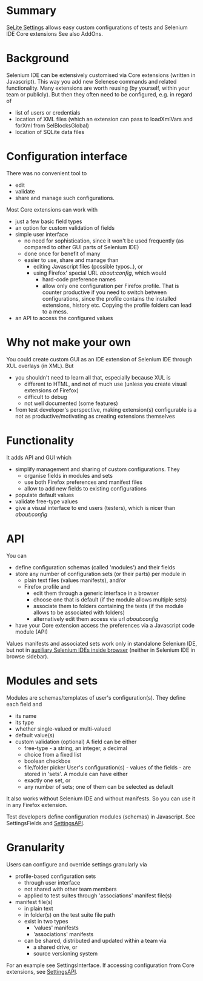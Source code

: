 
# Summary #
[SeLite Settings](https://addons.mozilla.org/en-US/firefox/addon/selite-settings/versions/) allows easy custom configurations of tests and Selenium IDE Core extensions See also AddOns.

# Background #
Selenium IDE can be extensively customised via Core extensions (written in Javascript). This way you add new Selenese commands and related functionality. Many extensions are worth reusing (by yourself, within your team or publicly). But then they often need to be configured, e.g. in regard of
  * list of users or credentials
  * location of XML files (which an extension can pass to loadXmlVars and forXml from SelBlocksGlobal)
  * location of SQLite data files

# Configuration interface #
There was no convenient tool to
  * edit
  * validate
  * share and manage
such configurations.

Most Core extensions can work with
  * just a few basic field types
  * an option for custom validation of fields
  * simple user interface
    * no need for sophistication, since it won't be used frequently (as compared to other GUI parts of Selenium IDE)
    * done once for benefit of many
    * easier to use, share and manage than
      * editing Javascript files (possible typos..), or
      * using Firefox' special URL <i>about:config</i>, which would
        * hard-code preference names
        * allow only one configuration per Firefox profile. That is counter productive if you need to switch between configurations, since the profile contains the installed extensions, history etc. Copying the profile folders can lead to a mess.
  * an API to access the configured values

# Why not make your own #
You could create custom GUI as an IDE extension of Selenium IDE through XUL overlays (in XML). But
  * you shouldn't need to learn all that, especially because XUL is
    * different to HTML, and not of much use (unless you create visual extensions of Firefox)
    * difficult to debug
    * not well documented (some features)
  * from test developer's perspective, making extension(s) configurable is a not as productive/motivating as creating extensions themselves

# Functionality #
It adds API and GUI which
  * simplify management and sharing of custom configurations. They
    * organise fields in modules and sets
    * use both Firefox preferences and manifest files
    * allow to add new fields to existing configurations
  * populate default values
  * validate free-type values
  * give a visual interface to end users (testers), which is nicer than <i>about:config</i>

# API #
You can
  * define configuration schemas (called 'modules') and their fields
  * store any number of configuration sets (or their parts) per module in
    * plain text files (values manifests), and/or
    * Firefox profile and
      * edit them through a generic interface in a browser
      * choose one that is default (if the module allows multiple sets)
      * associate them to folders containing the tests (if the module allows to be associated with folders)
      * alternatively edit them access via url <i>about:config</i>
  * have your Core extension access the preferences via a Javascript code module (API)

Values manifests and associated sets work only in standalone Selenium IDE, but not in [auxiliary Selenium IDEs inside browser](SeleniumIde#One_standard_Selenium_IDE;_auxiliary_Selenium_IDEs_inside_browse.md) (neither in Selenium IDE in browse sidebar).

# Modules and sets #
Modules are schemas/templates of user's configuration(s). They define each field and
  * its  name
  * its type
  * whether single-valued or multi-valued
  * default value(s)
  * custom validation (optional)
A field can be either
    * free-type - a string, an integer, a decimal
    * choice from a fixed list
    * boolean checkbox
    * file/folder picker
User's configuration(s) - values of the fields - are stored in 'sets'. A module can have either
    * exactly one set, or
    * any number of sets; one of them can be selected as default

It also works without Selenium IDE and without manifests. So you can use it in any Firefox extension.

Test developers define configuration modules (schemas) in Javascript. See SettingsFields and [SettingsAPI](SettingsApi.md).

# Granularity #
Users can configure and override settings granularly via
  * profile-based configuration sets
    * through user interface
    * not shared with other team members
    * applied to test suites through 'associations' manifest file(s)
  * manifest file(s)
    * in plain text
    * in folder(s) on the test suite file path
    * exist in two types
      * 'values' manifests
      * 'associations' manifests
    * can be shared, distributed and updated within a team via
      * a shared drive, or
      * source versioning system

For an example see SettingsInterface. If accessing configuration from Core extensions, see [SettingsAPI](SettingsApi.md).